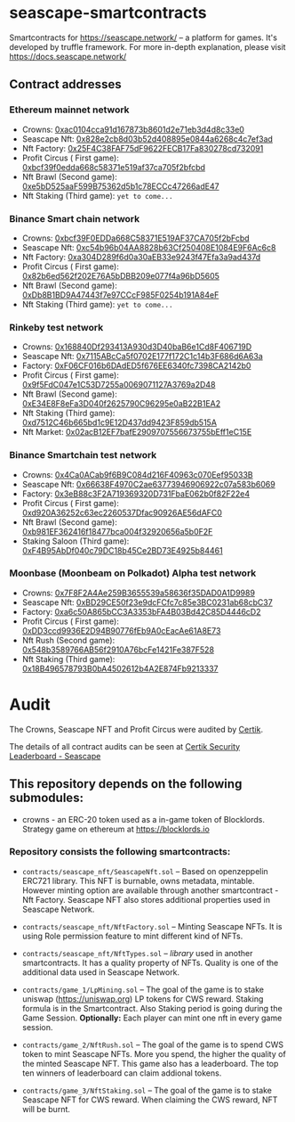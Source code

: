 # seascape-smartcontracts
Smartcontracts for https://seascape.network/ &ndash; a platform for games.
It's developed by truffle framework. For more in-depth explanation, please visit https://docs.seascape.network/

## Contract addresses

### Ethereum mainnet network
 * Crowns:                        [0xac0104cca91d167873b8601d2e71eb3d4d8c33e0](https://etherscan.io/token/0xac0104cca91d167873b8601d2e71eb3d4d8c33e0) 
 * Seascape Nft:                  [0x828e2cb8d03b52d408895e0844a6268c4c7ef3ad](https://etherscan.io/address/0x828e2cb8d03b52d408895e0844a6268c4c7ef3ad)
 * Nft Factory:                   [0x25F4C38FAF75dF9622FECB17Fa830278cd732091](https://etherscan.io/address/0x25F4C38FAF75dF9622FECB17Fa830278cd732091)
 * Profit Circus ( First game):   [0xbcf39f0edda668c58371e519af37ca705f2bfcbd](https://etherscan.io/address/0xbcf39f0edda668c58371e519af37ca705f2bfcbd)
 * Nft Brawl (Second game):       [0xe5bD525aaF599B75362d5b1c78ECCc47266adE47](https://etherscan.io/address/0xe5bD525aaF599B75362d5b1c78ECCc47266adE47)
 * Nft Staking (Third game):      ```yet to come...```

### Binance Smart chain network
 * Crowns:                        [0xbcf39F0EDDa668C58371E519AF37CA705f2bFcbd](https://bscscan.com/token/0xbcf39F0EDDa668C58371E519AF37CA705f2bFcbd) 
 * Seascape Nft:                  [0xc54b96b04AA8828b63Cf250408E1084E9F6Ac6c8](https://bscscan.com/address/0xc54b96b04AA8828b63Cf250408E1084E9F6Ac6c8)
 * Nft Factory:                   [0xa304D289f6d0a30aEB33e9243f47Efa3a9ad437d](https://bscscan.com/address/0xa304D289f6d0a30aEB33e9243f47Efa3a9ad437d)
 * Profit Circus ( First game):   [0x82b6ed562f202E76A5bDBB209e077f4a96bD5605](https://bscscan.com/address/0x82b6ed562f202E76A5bDBB209e077f4a96bD5605)
 * Nft Brawl (Second game):       [0xDb8B1BD9A47443f7e97CCcF985F0254b191A84eF](https://bscscan.com/address/0xDb8B1BD9A47443f7e97CCcF985F0254b191A84eF)
 * Nft Staking (Third game):      ```yet to come...```

### Rinkeby test network
 * Crowns:                        [0x168840Df293413A930d3D40baB6e1Cd8F406719D](https://rinkeby.etherscan.io/token/0x168840Df293413A930d3D40baB6e1Cd8F406719D)
 * Seascape Nft:                  [0x7115ABcCa5f0702E177f172C1c14b3F686d6A63a](https://rinkeby.etherscan.io/address/0x7115ABcCa5f0702E177f172C1c14b3F686d6A63a)
 * Factory:                       [0xF06CF016b6DAdED5f676EE6340fc7398CA2142b0](https://rinkeby.etherscan.io/address/0xF06CF016b6DAdED5f676EE6340fc7398CA2142b0)
 * Profit Circus ( First game):   [0x9f5FdC047e1C53D7255a0069071127A3769a2D48](https://rinkeby.etherscan.io/address/0x9f5FdC047e1C53D7255a0069071127A3769a2D48)
 * Nft Brawl (Second game):       [0xE34E8F8eFa3D040f2625790C96295e0aB22B1EA2](https://rinkeby.etherscan.io/address/0xE34E8F8eFa3D040f2625790C96295e0aB22B1EA2)
 * Nft Staking (Third game):      [0xd7512C46b665bd1c9E12D437dd9423F859db515A](https://rinkeby.etherscan.io/address/0xd7512C46b665bd1c9E12D437dd9423F859db515A)
 * Nft Market:                    [0x02acB12EF7bafE2909707556673755bEff1eC15E](https://rinkeby.etherscan.io/address/0x02acb12ef7bafe2909707556673755beff1ec15e)
 
 ### Binance Smartchain test network
 * Crowns:                        [0x4Ca0ACab9f6B9C084d216F40963c070Eef95033B](https://testnet.bscscan.com/token/0x4Ca0ACab9f6B9C084d216F40963c070Eef95033B)
 * Seascape Nft:                  [0x66638F4970C2ae63773946906922c07a583b6069](https://testnet.bscscan.com/address/0x66638F4970C2ae63773946906922c07a583b6069)
 * Factory:                       [0x3eB88c3F2A719369320D731FbaE062b0f82F22e4](https://testnet.bscscan.com/address/0x3eB88c3F2A719369320D731FbaE062b0f82F22e4)
 * Profit Circus ( First game):   [0xd920A36252c63ec2260537Dfac90926AE56dAFC0](https://testnet.bscscan.com/address/0xd920A36252c63ec2260537Dfac90926AE56dAFC0)
 * Nft Brawl (Second game):       [0xb981EF362416f18477bca004f32920656a5b0F2F](https://testnet.bscscan.com/address/0xb981EF362416f18477bca004f32920656a5b0F2F)
 * Staking Saloon (Third game):   [0xF4B95AbDf040c79DC18b45Ce2BD73E4925b84461](https://testnet.bscscan.com/address/0xF4B95AbDf040c79DC18b45Ce2BD73E4925b84461)

 ### Moonbase (Moonbeam on Polkadot) Alpha test network
 * Crowns:                        [0x7F8F2A4Ae259B3655539a58636f35DAD0A1D9989](https://moonbeam-explorer.netlify.app/address/0x7F8F2A4Ae259B3655539a58636f35DAD0A1D9989)
 * Seascape Nft:                  [0xBD29CE50f23e9dcFCfc7c85e3BC0231ab68cbC37](https://moonbeam-explorer.netlify.app/address/0xBD29CE50f23e9dcFCfc7c85e3BC0231ab68cbC37)
 * Factory:                       [0xa6c50A865bCC3A3353bFA4B03Bd42C85D4446cD2](https://moonbeam-explorer.netlify.app/address/0xa6c50A865bCC3A3353bFA4B03Bd42C85D4446cD2)
 * Profit Circus ( First game):   [0xDD3ccd9936E2D94B90776fEb9A0cEacAe61A8E73](https://moonbeam-explorer.netlify.app/address/0xDD3ccd9936E2D94B90776fEb9A0cEacAe61A8E73)
 * Nft Rush (Second game):        [0x548b3589766AB56f2910A76bcFe1421Fe387F528](https://moonbeam-explorer.netlify.app/address/0x548b3589766AB56f2910A76bcFe1421Fe387F528)
 * Nft Staking (Third game):      [0x18B496578793B0bA4502612b4A2E874Fb9213337](https://moonbeam-explorer.netlify.app/address/0x18B496578793B0bA4502612b4A2E874Fb9213337)

# Audit
The Crowns, Seascape NFT and Profit Circus were audited by [Certik](https://certik.org/).

The details of all contract audits can be seen at [Certik Security Leaderboard - Seascape](https://certik.org/projects/seascape)

## This repository depends on the following **submodules**:
 * crowns - an ERC-20 token used as a in-game token of Blocklords. Strategy game on ethereum at https://blocklords.io

### Repository consists the following smartcontracts:
 * ```contracts/seascape_nft/SeascapeNft.sol``` &ndash; Based on openzeppelin ERC721 library. This NFT is burnable, owns metadata, mintable. However minting option are available through another smartcontract - Nft Factory. Seascape NFT also stores additional properties used in Seascape Network.
 * ```contracts/seascape_nft/NftFactory.sol``` &ndash; Minting Seascape NFTs. It is using Role permission feature to mint different kind of NFTs.
 * ```contracts/seascape_nft/NftTypes.sol``` &ndash; _library_ used in another smartcontracts. It has a quality property of NFTs. Quality is one of the additional data used in Seascape Network.
 
 * ```contracts/game_1/LpMining.sol``` &ndash; The goal of the game is to stake uniswap (https://uniswap.org) LP tokens for CWS reward. Staking formula is in the Smartcontract. Also Staking period is going during the Game Session. __Optionally:__ Each player can mint one nft in every game session.
 * ```contracts/game_2/NftRush.sol``` &ndash; The goal of the game is to spend CWS token to mint Seascape NFTs. More you spend, the higher the quality of the minted Seascape NFT. This game also has a leaderboard. The top ten winners of leaderboard can claim addional tokens.
 * ```contracts/game_3/NftStaking.sol``` &ndash; The goal of the game is to stake Seascape NFT for CWS reward. When claiming the CWS reward, NFT will be burnt.
